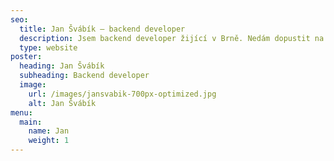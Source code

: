 ```yaml
---
seo:
  title: Jan Švábík – backend developer
  description: Jsem backend developer žijící v Brně. Nedám dopustit na cestování, dobré jídlo a pití, hudbu a sníh. Využívám technologie Node.js, MongoDB, Go a další. ⚡️
  type: website
poster:
  heading: Jan Švábík
  subheading: Backend developer
  image:
    url: /images/jansvabik-700px-optimized.jpg
    alt: Jan Švábík
menu:
  main:
    name: Jan
    weight: 1
---
```

